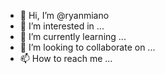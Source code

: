 - 👋 Hi, I’m @ryanmiano
- 👀 I’m interested in ...
- 🌱 I’m currently learning ...
- 💞️ I’m looking to collaborate on ...
- 📫 How to reach me ...

<!---
ryanmiano/ryanmiano is a ✨ special ✨ repository because its `README.md` (this file) appears on your GitHub profile.
You can click the Preview link to take a look at your changes.
--->

